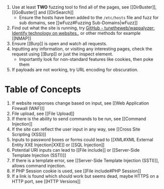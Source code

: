 1. Use at least **TWO** fuzzing tool to find all of the pages, see [[DirBuster]], [[GoBuster]] and [[DirSearch]] 
	* Ensure the hosts have been added to the `/etc/hosts` file and fuzz for sub domains, see [[wFuzz#Fuzzing Sub-Domains|wFuzz]]
2. Find out what the site is running, try [GitHub - tunetheweb/wappalyzer: Identify technology on websites.](https://github.com/tunetheweb/wappalyzer), or other methods for example [[NMAP]]
3. Ensure [[Burp]] is open and watch all requests.
4. Inputting any information, or visiting any interesting pages, check the request using [[Burp]] or just the inspect element. 
	* Importantly look for non-standard features like cookies, then poke them
5. If payloads are not working, try URL encoding for obscuration.

# Table of Concepts

1. If website responses change based on input, see [[Web Application Firewall (WAF)]]
2. File upload, see [[File Upload]]
3. If there is the ability to send commands to be run, see [[Command Injection]]
4. If the site can reflect the user input in any way, see [[Cross Site Scripting (XSS)]]
5. Inputs to password boxes or forms could lead to [[XML#XML External Entity XXE Injection|XXE]] or [[SQL Injection]]
6. Potential URI inputs can lead to [[File include]] or [[Server-Side Template Injection (SSTI)]] 
7. If there is a template error, see [[Server-Side Template Injection (SSTI)]], allows command injection.
8. If PHP Session cookie is used, see [[File include#PHP Session]]
9. If a link is found which should work but seems dead, maybe HTTPS on a HTTP port, see [[HTTP Versions]]



